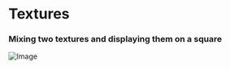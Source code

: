 # Textures
### Mixing two textures and displaying them on a square 
![Image](https://github.com/user-attachments/assets/e99307b8-a0c6-49e9-a15c-3f2ba05d09e8)

